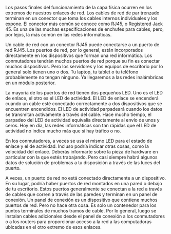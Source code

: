 Los pasos finales del funcionamiento de la capa física ocurren en los extremos de nuestros enlaces de red. Los cables de red de par trenzado terminan en un conector que toma los cables internos individuales y los expone. El conector más común se conoce como RJ45, o Registered Jack 45. Es una de las muchas especificaciones de enchufes para cables, pero, por lejos, la más común en las redes informáticas.

Un cable de red con un conector RJ45 puede conectarse a un puerto de red RJ45. Los puertos de red, por lo general, están incorporados directamente en los dispositivos que forman una red informática. Los conmutadores tendrán muchos puertos de red porque su fin es conectar muchos dispositivos. Pero los servidores y los equipos de escritorio por lo general solo tienen uno o dos. Tu laptop, tu tablet o tu teléfono probablemente no tengan ninguno. Ya llegaremos a las redes inalámbricas en un módulo posterior.

La mayoría de los puertos de red tienen dos pequeños LED. Uno es el LED de enlace, el otro es el LED de actividad. El LED de enlace se encenderá cuando un cable esté conectado correctamente a dos dispositivos que se encuentren encendidos. El LED de actividad parpadeará cuando los datos se transmitan activamente a través del cable. Hace mucho tiempo, el parpadeo del LED de actividad equivalía directamente al envío de unos y ceros. Hoy en día, las redes informáticas son tan rápidas que el LED de actividad no indica mucho más que si hay tráfico o no.

En los conmutadores, a veces se usa el mismo LED para el estado de enlace y el de actividad. Incluso podría indicar otras cosas, como la velocidad del enlace. Deberás informarte sobre la pieza de hardware en particular con la que estés trabajando. Pero casi siempre habrá algunos datos de solución de problemas a tu disposición a través de las luces del puerto.

A veces, un puerto de red no está conectado directamente a un dispositivo. En su lugar, podría haber puertos de red montados en una pared o debajo de tu escritorio. Estos puertos generalmente se conectan a la red a través de cables que corren a través de las paredes y terminan en un panel de conexión. Un panel de conexión es un dispositivo que contiene muchos puertos de red. Pero no hace otra cosa. Es solo un contenedor para los puntos terminales de muchos tramos de cable. Por lo general, luego se instalan cables adicionales desde el panel de conexión a los conmutadores o a los routers para proporcionar acceso a la red a las computadoras ubicadas en el otro extremo de esos enlaces.

